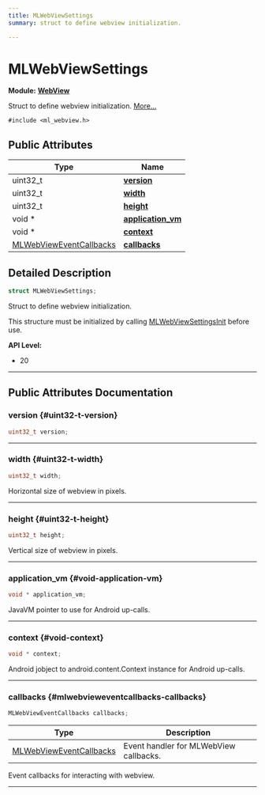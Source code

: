 ```yaml
---
title: MLWebViewSettings
summary: struct to define webview initialization. 

---
```


# MLWebViewSettings

**Module:** **[WebView](/versioned_docs/version-03-Jan-2023/api-ref/api/Modules/group___web_view/group___web_view.md)**



Struct to define webview initialization.  [More...](#detailed-description)


`#include <ml_webview.h>`

## Public Attributes

| Type           | Name           |
| -------------- | -------------- |
| uint32_t | **[version](/versioned_docs/version-03-Jan-2023/api-ref/api/Modules/group___web_view/struct_m_l_web_view_settings.md#uint32-t-version)**  |
| uint32_t | **[width](/versioned_docs/version-03-Jan-2023/api-ref/api/Modules/group___web_view/struct_m_l_web_view_settings.md#uint32-t-width)**  |
| uint32_t | **[height](/versioned_docs/version-03-Jan-2023/api-ref/api/Modules/group___web_view/struct_m_l_web_view_settings.md#uint32-t-height)**  |
| void * | **[application_vm](/versioned_docs/version-03-Jan-2023/api-ref/api/Modules/group___web_view/struct_m_l_web_view_settings.md#void-application-vm)**  |
| void * | **[context](/versioned_docs/version-03-Jan-2023/api-ref/api/Modules/group___web_view/struct_m_l_web_view_settings.md#void-context)**  |
| [MLWebViewEventCallbacks](/versioned_docs/version-03-Jan-2023/api-ref/api/Modules/group___web_view/struct_m_l_web_view_event_callbacks.md) | **[callbacks](/versioned_docs/version-03-Jan-2023/api-ref/api/Modules/group___web_view/struct_m_l_web_view_settings.md#mlwebvieweventcallbacks-callbacks)**  |

## Detailed Description

```cpp
struct MLWebViewSettings;
```

Struct to define webview initialization. 

This structure must be initialized by calling [MLWebViewSettingsInit](/versioned_docs/version-03-Jan-2023/api-ref/api/Modules/group___web_view/group___web_view.md#void-mlwebviewsettingsinit) before use.




**API Level:**
  * 20 




-----------
## Public Attributes Documentation

### version {#uint32-t-version}

```cpp
uint32_t version;
```






-----------

### width {#uint32-t-width}

```cpp
uint32_t width;
```


Horizontal size of webview in pixels. 





-----------

### height {#uint32-t-height}

```cpp
uint32_t height;
```


Vertical size of webview in pixels. 





-----------

### application_vm {#void-application-vm}

```cpp
void * application_vm;
```


JavaVM pointer to use for Android up-calls. 





-----------

### context {#void-context}

```cpp
void * context;
```


Android jobject to android.content.Context instance for Android up-calls. 





-----------

### callbacks {#mlwebvieweventcallbacks-callbacks}

```cpp
MLWebViewEventCallbacks callbacks;
```



| Type | Description |
|--|--|
| [MLWebViewEventCallbacks](/versioned_docs/version-03-Jan-2023/api-ref/api/Modules/group___web_view/struct_m_l_web_view_event_callbacks.md) | Event handler for MLWebView callbacks.  |


Event callbacks for interacting with webview. 





-----------

